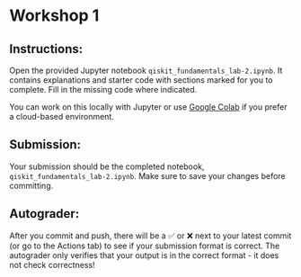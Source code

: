 # Workshop 1

## Instructions:
Open the provided Jupyter notebook `qiskit_fundamentals_lab-2.ipynb`. It contains explanations and starter code with sections marked for you to complete. Fill in the missing code where indicated.

You can work on this locally with Jupyter or use [Google Colab](https://colab.research.google.com/) if you prefer a cloud-based environment.

## Submission:
Your submission should be the completed notebook, `qiskit_fundamentals_lab-2.ipynb`. Make sure to save your changes before committing.

## Autograder:
After you commit and push, there will be a ✅ or ❌ next to your latest commit (or go to the Actions tab) to see if your submission format is correct. The autograder only verifies that your output is in the correct format - it does not check correctness!
